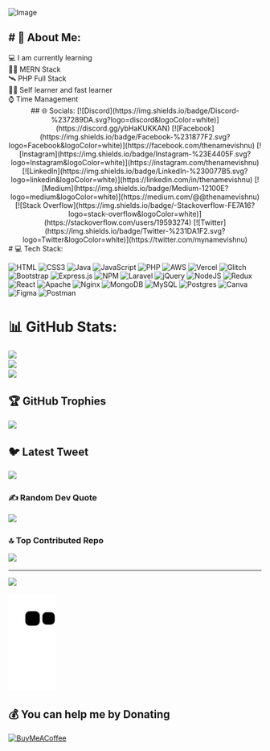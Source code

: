 ![Image](https://www.seoclerk.com/pics/002/121/860/680412f79b2f46f105ff7c71a72ade43.png)


<h2># 💫 About Me:</h2>
💻 I am currently learning<br>🧑‍🎓 MERN Stack<br>🛰️ PHP Full Stack<br>🧑‍💻 Self learner and fast learner<br>⌚ Time Management
  
 <div align='center'>
## 🌐 Socials:
[![Discord](https://img.shields.io/badge/Discord-%237289DA.svg?logo=discord&logoColor=white)](https://discord.gg/ybHaKUKKAN) [![Facebook](https://img.shields.io/badge/Facebook-%231877F2.svg?logo=Facebook&logoColor=white)](https://facebook.com/thenamevishnu) [![Instagram](https://img.shields.io/badge/Instagram-%23E4405F.svg?logo=Instagram&logoColor=white)](https://instagram.com/thenamevishnu) [![LinkedIn](https://img.shields.io/badge/LinkedIn-%230077B5.svg?logo=linkedin&logoColor=white)](https://linkedin.com/in/thenamevishnu) [![Medium](https://img.shields.io/badge/Medium-12100E?logo=medium&logoColor=white)](https://medium.com/@@thenamevishnu) [![Stack Overflow](https://img.shields.io/badge/-Stackoverflow-FE7A16?logo=stack-overflow&logoColor=white)](https://stackoverflow.com/users/19593274) [![Twitter](https://img.shields.io/badge/Twitter-%231DA1F2.svg?logo=Twitter&logoColor=white)](https://twitter.com/mynamevishnu) 
  </div>
# 💻 Tech Stack:

![HTML](https://img.shields.io/badge/html-%231572B6.svg?style=for-the-badge&logo=html&logoColor=white) ![CSS3](https://img.shields.io/badge/css3-%231572B6.svg?style=for-the-badge&logo=css3&logoColor=white) ![Java](https://img.shields.io/badge/java-%23ED8B00.svg?style=for-the-badge&logo=java&logoColor=white) ![JavaScript](https://img.shields.io/badge/javascript-%23323330.svg?style=for-the-badge&logo=javascript&logoColor=%23F7DF1E) ![PHP](https://img.shields.io/badge/php-%23777BB4.svg?style=for-the-badge&logo=php&logoColor=white) ![AWS](https://img.shields.io/badge/AWS-%23FF9900.svg?style=for-the-badge&logo=amazon-aws&logoColor=white) ![Vercel](https://img.shields.io/badge/vercel-%23000000.svg?style=for-the-badge&logo=vercel&logoColor=white) ![Glitch](https://img.shields.io/badge/glitch-%233333FF.svg?style=for-the-badge&logo=glitch&logoColor=white) ![Bootstrap](https://img.shields.io/badge/bootstrap-%23563D7C.svg?style=for-the-badge&logo=bootstrap&logoColor=white) ![Express.js](https://img.shields.io/badge/express.js-%23404d59.svg?style=for-the-badge&logo=express&logoColor=%2361DAFB) ![NPM](https://img.shields.io/badge/NPM-%23000000.svg?style=for-the-badge&logo=npm&logoColor=white) ![Laravel](https://img.shields.io/badge/laravel-%23FF2D20.svg?style=for-the-badge&logo=laravel&logoColor=white) ![jQuery](https://img.shields.io/badge/jquery-%230769AD.svg?style=for-the-badge&logo=jquery&logoColor=white) ![NodeJS](https://img.shields.io/badge/node.js-6DA55F?style=for-the-badge&logo=node.js&logoColor=white) ![Redux](https://img.shields.io/badge/redux-%23593d88.svg?style=for-the-badge&logo=redux&logoColor=white) ![React](https://img.shields.io/badge/react-%2320232a.svg?style=for-the-badge&logo=react&logoColor=%2361DAFB) ![Apache](https://img.shields.io/badge/apache-%23D42029.svg?style=for-the-badge&logo=apache&logoColor=white) ![Nginx](https://img.shields.io/badge/nginx-%23009639.svg?style=for-the-badge&logo=nginx&logoColor=white) ![MongoDB](https://img.shields.io/badge/MongoDB-%234ea94b.svg?style=for-the-badge&logo=mongodb&logoColor=white) ![MySQL](https://img.shields.io/badge/mysql-%2300f.svg?style=for-the-badge&logo=mysql&logoColor=white) ![Postgres](https://img.shields.io/badge/postgres-%23316192.svg?style=for-the-badge&logo=postgresql&logoColor=white) ![Canva](https://img.shields.io/badge/Canva-%2300C4CC.svg?style=for-the-badge&logo=Canva&logoColor=white) 	![Figma](https://img.shields.io/badge/figma-%23F24E1E.svg?style=for-the-badge&logo=figma&logoColor=white) ![Postman](https://img.shields.io/badge/Postman-FF6C37?style=for-the-badge&logo=postman&logoColor=white)
# 📊 GitHub Stats:
![](https://github-readme-stats.vercel.app/api?username=thenamevishnu&theme=dark&hide_border=true&include_all_commits=true&count_private=true)<br/>
![](https://github-readme-streak-stats.herokuapp.com/?user=thenamevishnu&theme=dark&hide_border=true)<br/>
![](https://github-readme-stats.vercel.app/api/top-langs/?username=thenamevishnu&theme=dark&hide_border=true&include_all_commits=true&count_private=true&layout=compact)

  
## 🏆 GitHub Trophies

![](https://github-profile-trophy.vercel.app/?username=thenamevishnu&theme=dark&no-frame=true&no-bg=true&margin-w=4)

  
## 🐦 Latest Tweet
  
[![](https://gtce.itsvg.in/api?username=mynamevishnu)](https://github.com/VishwaGauravIn/github-twitter-card-embed)
 
  
### ✍️ Random Dev Quote
  
![](https://quotes-github-readme.vercel.app/api?type=horizontal&theme=radical)
 

### 🔝 Top Contributed Repo

![](https://github-contributor-stats.vercel.app/api?username=thenamevishnu&limit=5&theme=dark&combine_all_yearly_contributions=true)
  
---
[![](https://visitcount.itsvg.in/api?id=thenamevishnu&icon=1&color=1)](https://visitcount.itsvg.in)
  
![Gif](https://raw.githubusercontent.com/ghosharnab00/ghosharnab00/output/github-contribution-grid-snake.svg)
  
  ## 💰 You can help me by Donating
  [![BuyMeACoffee](https://img.buymeacoffee.com/button-api/?text=Buy%20me%20a%20coffee&emoji=&slug=thenamevishnu&button_colour=FFDD00&font_colour=000000&font_family=Comic&outline_colour=000000&coffee_colour=ffffff)](https://buymeacoffee.com/thenamevishnu)
 
<!-- Proudly created with GPRM ( https://gprm.itsvg.in ) -->
